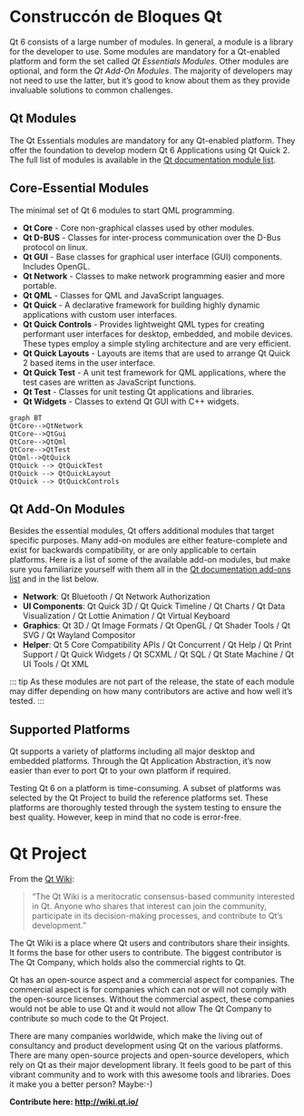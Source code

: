 
# Construccón de Bloques Qt 

Qt 6 consists of a large number of modules. In general, a module is a library for the developer to use. Some modules are mandatory for a Qt-enabled platform and form the set called *Qt Essentials Modules*. Other modules are optional, and form the *Qt Add-On Modules*. The majority of developers may not need to use the latter, but it’s good to know about them as they provide invaluable solutions to common challenges.

## Qt Modules

The Qt Essentials modules are mandatory for any Qt-enabled platform. They offer the foundation to develop modern Qt 6 Applications using Qt Quick 2. The full list of modules is available in the [Qt documentation module list](https://doc.qt.io/qt-6/qtmodules.html#qt-essentials).

## Core-Essential Modules

The minimal set of Qt 6 modules to start QML programming.

* **Qt Core** - Core non-graphical classes used by other modules.
* **Qt D-BUS** - Classes for inter-process communication over the D-Bus protocol on linux.
* **Qt GUI** - Base classes for graphical user interface (GUI) components. Includes OpenGL.
* **Qt Network** - Classes to make network programming easier and more portable.
* **Qt QML** - Classes for QML and JavaScript languages.
* **Qt Quick** - A declarative framework for building highly dynamic applications with custom user interfaces.
* **Qt Quick Controls** - Provides lightweight QML types for creating performant user interfaces for desktop, embedded, and mobile devices. These types employ a simple styling architecture and are very efficient.
* **Qt Quick Layouts** - Layouts are items that are used to arrange Qt Quick 2 based items in the user interface.
* **Qt Quick Test** - A unit test framework for QML applications, where the test cases are written as JavaScript functions.
* **Qt Test** - Classes for unit testing Qt applications and libraries.
* **Qt Widgets** - Classes to extend Qt GUI with C++ widgets.

```mermaid
graph BT
QtCore-->QtNetwork
QtCore-->QtGui
QtCore-->QtQml
QtCore-->QtTest
QtQml-->QtQuick
QtQuick --> QtQuickTest
QtQuick --> QtQuickLayout
QtQuick --> QtQuickControls
```


## Qt Add-On Modules

Besides the essential modules, Qt offers additional modules that target specific purposes. Many add-on modules are either feature-complete and exist for backwards compatibility, or are only applicable to certain platforms. Here is a list of some of the available add-on modules, but make sure you familiarize yourself with them all in the [Qt documentation add-ons list](https://doc.qt.io/qt-6/qtmodules.html#qt-add-ons) and in the list below.

* **Network**: Qt Bluetooth / Qt Network Authorization
* **UI Components**: Qt Quick 3D / Qt Quick Timeline / Qt Charts / Qt Data Visualization / Qt Lottie Animation / Qt Virtual Keyboard
* **Graphics**: Qt 3D / Qt Image Formats / Qt OpenGL / Qt Shader Tools / Qt SVG / Qt Wayland Compositor
* **Helper**: Qt 5 Core Compatibility APIs / Qt Concurrent / Qt Help / Qt Print Support / Qt Quick Widgets / Qt SCXML / Qt SQL / Qt State Machine / Qt UI Tools / Qt XML

::: tip
As these modules are not part of the release, the state of each module may differ depending on how many contributors are active and how well it’s tested.
:::

## Supported Platforms

Qt supports a variety of platforms including all major desktop and embedded platforms. Through the Qt Application Abstraction, it’s now easier than ever to port Qt to your own platform if required.

Testing Qt 6 on a platform is time-consuming. A subset of platforms was selected by the Qt Project to build the reference platforms set. These platforms are thoroughly tested through the system testing to ensure the best quality. However, keep in mind that no code is error-free.

# Qt Project

From the [Qt Wiki](http://wiki.qt.io/):

> “The Qt Wiki is a meritocratic consensus-based community interested in Qt. Anyone who shares that interest can join the community, participate in its decision-making processes, and contribute to Qt’s development.”

The Qt Wiki is a place where Qt users and contributors share their insights. It forms the base for other users to contribute. The biggest contributor is The Qt Company, which holds also the commercial rights to Qt.

Qt has an open-source aspect and a commercial aspect for companies. The commercial aspect is for companies which can not or will not comply with the open-source licenses. Without the commercial aspect, these companies would not be able to use Qt and it would not allow The Qt Company to contribute so much code to the Qt Project.

There are many companies worldwide, which make the living out of consultancy and product development using Qt on the various platforms. There are many open-source projects and open-source developers, which rely on Qt as their major development library. It feels good to be part of this vibrant community and to work with this awesome tools and libraries. Does it make you a better person? Maybe:-)

**Contribute here: http://wiki.qt.io/**
